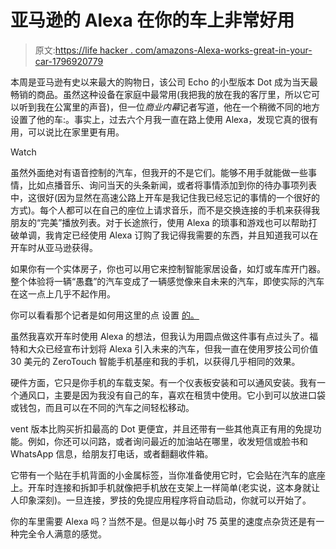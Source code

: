 # 亚马逊的 Alexa 在你的车上非常好用

> 原文:[https://life hacker . com/amazons-Alexa-works-great-in-your-car-1796920779](https://lifehacker.com/amazons-alexa-works-great-in-your-car-1796920779)

本周是亚马逊有史以来最大的购物日，该公司 Echo 的小型版本 Dot 成为当天最畅销的商品。虽然这种设备在家庭中最常用(我把我的放在我的客厅里，所以它可以听到我在公寓里的声音)，但一位*商业内幕*记者写道，他在一个稍微不同的地方设置了他的车:。事实上，过去六个月我一直在路上使用 Alexa，发现它真的很有用，可以说比在家里更有用。

Watch

虽然外面绝对有语音控制的汽车，但我开的不是它们。能够不用手就能做一些事情，比如点播音乐、询问当天的头条新闻，或者将事情添加到你的待办事项列表中，这很好(因为显然在高速公路上开车是我记住我已经忘记的事情的一个很好的方式)。每个人都可以在自己的座位上请求音乐，而不是交换连接的手机来获得我朋友的“完美”播放列表。对于长途旅行，使用 Alexa 的琐事和游戏也可以帮助打破单调，我肯定已经使用 Alexa 订购了我记得我需要的东西，并且知道我可以在开车时从亚马逊获得。

如果你有一个实体房子，你也可以用它来控制智能家居设备，如灯或车库开门器。整个体验将一辆“愚蠢”的汽车变成了一辆感觉像来自未来的汽车，即使实际的汽车在这一点上几乎不起作用。

你可以看看那个记者是如何用这里的点 设置 [的。](http://www.businessinsider.com/using-amazon-echo-dot-in-a-car-2017-7/#while-few-will-have-all-three-features-it-is-easy-to-imagine-this-would-also-work-with-a-lighter-socket-adapter-the-echo-dots-speaker-and-tethering-to-a-phone-as-a-hotspot-6)

虽然我喜欢开车时使用 Alexa 的想法，但我认为用圆点做这件事有点过头了。福特和大众已经宣布计划将 Alexa 引入未来的汽车，但我一直在使用罗技公司价值 30 美元的 ZeroTouch 智能手机基座和我的手机，以获得几乎相同的效果。

硬件方面，它只是你手机的车载支架。有一个仪表板安装和可以通风安装。我有一个通风口，主要是因为我没有自己的车，喜欢在租赁中使用。它小到可以放进口袋或钱包，而且可以在不同的汽车之间轻松移动。

vent 版本比购买折扣最高的 Dot 更便宜，并且还带有一些其他真正有用的免提功能。例如，你还可以问路，或者询问最近的加油站在哪里，收发短信或脸书和 WhatsApp 信息，给朋友打电话，或者翻翻收件箱。

它带有一个贴在手机背面的小金属标签，当你准备使用它时，它会贴在汽车的底座上。开车时连接和拆卸手机就像把手机放在支架上一样简单(老实说，这本身就让人印象深刻)。一旦连接，罗技的免提应用程序将自动启动，你就可以开始了。

你的车里需要 Alexa 吗？当然不是。但是以每小时 75 英里的速度点杂货还是有一种完全令人满意的感觉。